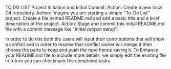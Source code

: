 TO DO LIST
Project Initiation and Initial Commit:
Action: Create a new local Git repository.
Action: Imagine you are starting a simple "To-Do List" project. Create a file named README.md and add a basic title and a brief description of the project.
Action: Stage and commit this initial README.md file with a commit message like "Initial project setup".

in order to do this both the users will input their contributions that will show a conflict and in order to resolve that conflict owner will merge it then choose the parts to keep and push the repo hence saving it.
To Enhance your README.md file to include more details, we simply edit the existing file
in future you can checkmark the completed tasks
